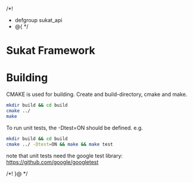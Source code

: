 /*!
 * defgroup sukat_api
 * @{
 */

Sukat Framework
===============

# Building

CMAKE is used for building. Create and build-directory, cmake and make.

```bash
mkdir build && cd build
cmake ../
make
```

To run unit tests, the -Dtest=ON should be defined. e.g.

```bash
mkdir build && cd build
cmake ../ -Dtest=ON && make && make test
```

note that unit tests need the google test library:
https://github.com/google/googletest

/*! }@ */
